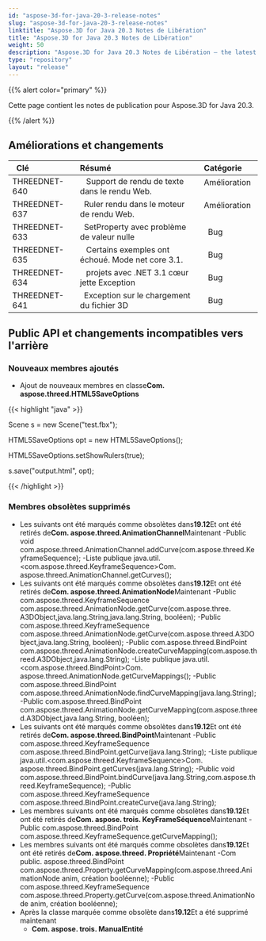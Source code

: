```yaml
---
id: "aspose-3d-for-java-20-3-release-notes"
slug: "aspose-3d-for-java-20-3-release-notes"
linktitle: "Aspose.3D for Java 20.3 Notes de Libération"
title: "Aspose.3D for Java 20.3 Notes de Libération"
weight: 50
description: "Aspose.3D for Java 20.3 Notes de Libération – the latest updates and fixes."
type: "repository"
layout: "release"
---
```

{{% alert color="primary" %}} 

Cette page contient les notes de publication pour Aspose.3D for Java 20.3.

{{% /alert %}} 
## **Améliorations et changements**

|` `**Clé**|**Résumé**|**Catégorie**|
|:- |:- |:- |
|THREEDNET-640 |` ` Support de rendu de texte dans le rendu Web.|Amélioration ` `|
|THREEDNET-637 |` `Ruler rendu dans le moteur de rendu Web.|Amélioration ` `|
|THREEDNET-633 |` `SetProperty avec problème de valeur nulle|` `Bug|
|THREEDNET-635 |` ` Certains exemples ont échoué. Mode net core 3.1.|` `Bug|
|THREEDNET-634 |` ` projets avec .NET 3.1 cœur jette Exception|` `Bug|
|THREEDNET-641 |` `Exception sur le chargement du fichier 3D|` `Bug|
## **Public API et changements incompatibles vers l'arrière**
### **Nouveaux membres ajoutés**
- Ajout de nouveaux membres en classe**Com. aspose.threed.HTML5SaveOptions**

{{< highlight "java" >}}

 Scene s = new Scene("test.fbx");

HTML5SaveOptions opt = new HTML5SaveOptions();

HTML5SaveOptions.setShowRulers(true);

s.save("output.html", opt);

{{< /highlight >}}
### **Membres obsolètes supprimés**
- Les suivants ont été marqués comme obsolètes dans**19.12**Et ont été retirés de**Com. aspose.threed.AnimationChannel**Maintenant
-Public void com.aspose.threed.AnimationChannel.addCurve(com.aspose.threed.KeyframeSequence);
-Liste publique java.util.<com.aspose.threed.KeyframeSequence>Com. aspose.threed.AnimationChannel.getCurves();
- Les suivants ont été marqués comme obsolètes dans**19.12**Et ont été retirés de**Com. aspose.threed.AnimationNode**Maintenant
-Public com.aspose.threed.KeyframeSequence com.aspose.threed.AnimationNode.getCurve(com.aspose.three. A3DObject,java.lang.String,java.lang.String, booléen);
-Public com.aspose.threed.KeyframeSequence com.aspose.threed.AnimationNode.getCurve(com.aspose.threed.A3DObject,java.lang.String, booléen);
-Public com.aspose.threed.BindPoint com.aspose.threed.AnimationNode.createCurveMapping(com.aspose.threed.A3DObject,java.lang.String);
-Liste publique java.util.<com.aspose.threed.BindPoint>Com. aspose.threed.AnimationNode.getCurveMappings();
-Public com.aspose.threed.BindPoint com.aspose.threed.AnimationNode.findCurveMapping(java.lang.String);
-Public com.aspose.threed.BindPoint com.aspose.threed.AnimationNode.getCurveMapping(com.aspose.threed.A3DObject,java.lang.String, booléen);
- Les suivants ont été marqués comme obsolètes dans**19.12**Et ont été retirés de**Com. aspose.threed.BindPoint**Maintenant
-Public com.aspose.threed.KeyframeSequence com.aspose.threed.BindPoint.getCurve(java.lang.String);
-Liste publique java.util.<com.aspose.threed.KeyframeSequence>Com. aspose.threed.BindPoint.getCurves(java.lang.String);
-Public void com.aspose.threed.BindPoint.bindCurve(java.lang.String,com.aspose.threed.KeyframeSequence);
-Public com.aspose.threed.KeyframeSequence com.aspose.threed.BindPoint.createCurve(java.lang.String);
- Les membres suivants ont été marqués comme obsolètes dans**19.12**Et ont été retirés de**Com. aspose. trois. KeyFrameSéquence**Maintenant
-Public com.aspose.threed.BindPoint com.aspose.threed.KeyframeSequence.getCurveMapping();
- Les membres suivants ont été marqués comme obsolètes dans**19.12**Et ont été retirés de**Com. aspose.threed. Propriété**Maintenant
-Com public. aspose.threed.BindPoint com.aspose.threed.Property.getCurveMapping(com.aspose.threed.AnimationNode anim, création booléenne);
-Public com.aspose.threed.KeyframeSequence com.aspose.threed.Property.getCurve(com.aspose.threed.AnimationNode anim, création booléenne);
- Après la classe marquée comme obsolète dans**19.12**Et a été supprimé maintenant
  - **Com. aspose. trois. ManualEntité**
